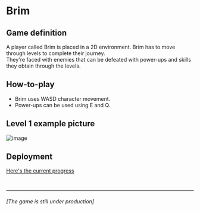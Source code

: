 # Brim

## Game definition
A player called Brim is placed in a 2D environment. Brim has to move through levels to complete their journey. <br /> 
They're faced with enemies that can be defeated with power-ups and skills they obtain through the levels.

## How-to-play
- Brim uses WASD character movement. <br />
- Power-ups can be used using E and Q. <br />

## Level 1 example picture
![image](https://github.com/bhavikavarshney/Brim-game/assets/100194346/50478125-9574-4d6e-8a5f-b1e62f81af4e)

## Deployment
[Here's the current progress](https://brim-game.vercel.app/)

<br />

---

###### [The game is still under production]
